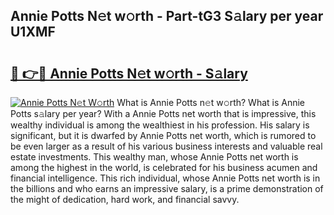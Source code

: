 ## Annie Potts N𝚎t w𝚘rth - Part-tG3 S𝚊lary per year U1XMF

# <h2><a href="http://gc1t53j.nevu.top/?p=Annie+Potts">🔗 👉🔴 Annie Potts N𝚎t w𝚘rth - S𝚊lary</a></h2>

[![Annie Potts N𝚎t W𝚘rth](https://i.imgur.com/Oavwk0R.jpeg)](http://gc1t53j.nevu.top/?p=Annie+Potts)
What is Annie Potts n𝚎t w𝚘rth? What is Annie Potts s𝚊lary per year?
With a Annie Potts net worth that is impressive, this wealthy individual is among the wealthiest in his profession. His salary is significant, but it is dwarfed by Annie Potts net worth, which is rumored to be even larger as a result of his various business interests and valuable real estate investments. This wealthy man, whose Annie Potts net worth is among the highest in the world, is celebrated for his business acumen and financial intelligence. This rich individual, whose Annie Potts net worth is in the billions and who earns an impressive salary, is a prime demonstration of the might of dedication, hard work, and financial savvy.
